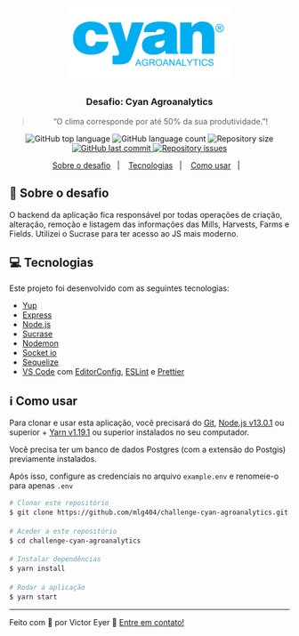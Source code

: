 <h1 align="center">
  <img alt="Cyan Agroanalytics" title="Cyan Agroanalytics" src=".github/cyan-logo.png" width="300px" />
</h1>

<h3 align="center">
  Desafio: Cyan Agroanalytics
</h3>

<blockquote align="center">“O clima corresponde por até 50% da sua produtividade.”!</blockquote>

<p align="center">
  <img alt="GitHub top language" src="https://img.shields.io/github/languages/top/mlg404/challenge-cyan-agroanalytics.svg">

  <img alt="GitHub language count" src="https://img.shields.io/github/languages/count/mlg404/challenge-cyan-agroanalytics.svg">

  <img alt="Repository size" src="https://img.shields.io/github/repo-size/mlg404/challenge-cyan-agroanalytics.svg">
  <a href="https://github.com/mlg404/challenge-cyan-agroanalytics/commits/master">
    <img alt="GitHub last commit" src="https://img.shields.io/github/last-commit/mlg404/challenge-cyan-agroanalytics.svg">
  </a>

  <a href="https://github.com/mlg404/challenge-cyan-agroanalytics/issues">
    <img alt="Repository issues" src="https://img.shields.io/github/issues/mlg404/challenge-cyan-agroanalytics.svg">
  </a>

</p>

<p align="center">
  <a href="#rocket-sobre-o-desafio">Sobre o desafio</a>&nbsp;&nbsp;&nbsp;|&nbsp;&nbsp;&nbsp;
  <a href="#computer-tecnologias">Tecnologias</a>&nbsp;&nbsp;&nbsp;|&nbsp;&nbsp;&nbsp;
  <a href="#information_source-como-usar">Como usar</a>&nbsp;&nbsp;&nbsp;|&nbsp;&nbsp;&nbsp;
</p>

## :rocket: Sobre o desafio

O backend da aplicação fica responsável por todas operações de criação, alteração, remoção e listagem das informações das Mills, Harvests, Farms e Fields. Utilizei o Sucrase para ter acesso ao JS mais moderno.



## :computer: Tecnologias

Este projeto foi desenvolvido com as seguintes tecnologias:

-  [Yup](https://github.com/jquense/yup)
-  [Express](https://expressjs.com/)
-  [Node.js](https://nodejs.org/)
-  [Sucrase](https://github.com/alangpierce/sucrase)
-  [Nodemon](https://nodemon.io/)
-  [Socket io](https://socket.io/docs/)
-  [Sequelize](https://sequelize.org/)
-  [VS Code][vc] com [EditorConfig][vceditconfig],  [ESLint][vceslint] e [Prettier][vcprettier]

## :information_source: Como usar

Para clonar e usar esta aplicação, você precisará do [Git](https://git-scm.com), [Node.js v13.0.1][nodejs] ou superior + [Yarn v1.19.1][yarn] ou superior instalados no seu computador.

Você precisa ter um banco de dados Postgres (com a extensão do Postgis) previamente instalados.

Após isso, configure as credenciais no arquivo `example.env` e renomeie-o para apenas `.env`

```bash
# Clonar este repositório
$ git clone https://github.com/mlg404/challenge-cyan-agroanalytics.git

# Aceder a este repositório
$ cd challenge-cyan-agroanalytics

# Instalar dependências
$ yarn install

# Rodar a aplicação
$ yarn start
```

---

Feito com 💙 por Victor Eyer :wave: [Entre em contato!](https://www.linkedin.com/in/victoreyer/)

[nodejs]: https://nodejs.org/
[yarn]: https://yarnpkg.com/
[vc]: https://code.visualstudio.com/
[vceditconfig]: https://marketplace.visualstudio.com/items?itemName=EditorConfig.EditorConfig
[vceslint]: https://marketplace.visualstudio.com/items?itemName=dbaeumer.vscode-eslint
[vcprettier]: https://prettier.io/

